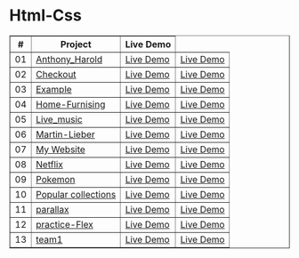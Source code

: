 # Html-Css
<table border="1">
<thead>
<tr>
<th align="center">#</th>
<th>Project</th>
<th>Live Demo</th>
</tr>
</thead>
<tbody>
<tr>
<td align="center">01</td>
<td><a href="https://github.com/Yalcinesra/Html-Css/tree/main/Anthony_Harold">Anthony_Harold</a></td>
<td><a href="https://yalcinesra.github.io/Html-Css/Anthony_Harold">Live Demo</a></td>
<td><a href="https://yalcinesra.github.io/Html-Css/Anthony_Harold">Live Demo</a></td>
</tr>
<tr>
<td align="center">02</td>
<td><a href="https://github.com/Yalcinesra/Html-Css/tree/main/Checkout">Checkout</a></td>
<td><a href="https://yalcinesra.github.io/Html-Css/Checkout">Live Demo</a></td>
<td><a href="https://yalcinesra.github.io/Html-Css/Checkout">Live Demo</a></td>
</tr>
<tr>
<td align="center">03</td>
<td><a href="https://github.com/Yalcinesra/Html-Css/tree/main/Example">Example</a></td>
<td><a href="https://yalcinesra.github.io/Html-Css/Example">Live Demo</a></td>
<td><a href="https://yalcinesra.github.io/Html-Css/Example">Live Demo</a></td>
</tr>
<tr>
<td align="center">04</td>
<td><a href="https://github.com/Yalcinesra/Javascript-project/tree/main/Home-Furnising">Home-Furnising</a></td>
<td><a href="https://yalcinesra.github.io/Html-Css/Home-Furnising">Live Demo</a></td>
<td><a href="https://yalcinesra.github.io/Html-Css/Home-Furnising">Live Demo</a></td>
</tr>
<tr>
<td align="center">05</td>
<td><a href="https://github.com/Yalcinesra/Javascript-project/tree/main/Live_music">Live_music</a></td>
<td><a href="https://yalcinesra.github.io/Html-Css/Live_music">Live Demo</a></td>
<td><a href="https://yalcinesra.github.io/Html-Css/Live_music">Live Demo</a></td>
</tr>
<tr>
<td align="center">06</td>
<td><a href="https://github.com/Yalcinesra/Html-Css/tree/main/Martin-Lieber">Martin-Lieber</a></td>
<td><a href="https://yalcinesra.github.io/Html-Css/Martin-Lieber">Live Demo</a></td>
<td><a href="https://yalcinesra.github.io/Html-Css/Martin-Lieber">Live Demo</a></td>
</tr>
<tr>
<td align="center">07</td>
<td><a href="https://github.com/Yalcinesra/Html-Css/tree/main/My Website">My Website</a></td>
<td><a href="https://yalcinesra.github.io/Html-Css/My Website">Live Demo</a></td>
<td><a href="https://yalcinesra.github.io/Html-Css/My Website">Live Demo</a></td>
</tr>
<tr>
<td align="center">08</td>
<td><a href="https://github.com/Yalcinesra/Html-Css/tree/main/Netflix">Netflix</a></td>
<td><a href="https://yalcinesra.github.io/Html-Css/Netflix">Live Demo</a></td>
<td><a href="https://yalcinesra.github.io/Html-Css/Netflix">Live Demo</a></td>
</tr>
<tr>
<td align="center">09</td>
<td><a href="https://github.com/Yalcinesra/Html-Css/tree/main/Pokemon">Pokemon</a></td>
<td><a href="https://yalcinesra.github.io/Html-Css/Pokemon">Live Demo</a></td>
<td><a href="https://yalcinesra.github.io/Html-Css/Pokemon">Live Demo</a></td>
</tr>
<tr>
<td align="center">10</td>
<td><a href="https://github.com/Yalcinesra/Html-Css/tree/main/Popular collections">Popular collections</a></td>
<td><a href="https://yalcinesra.github.io/Html-Css/Popular collections">Live Demo</a></td>
<td><a href="https://yalcinesra.github.io/Html-Css/Popular collections">Live Demo</a></td>
</tr>
<tr>
<td align="center">11</td>
<td><a href="https://github.com/Yalcinesra/Html-Css/tree/main/parallax">parallax</a></td>
<td><a href="https://yalcinesra.github.io/Html-Css/parallax">Live Demo</a></td>
<td><a href="https://yalcinesra.github.io/Html-Css/parallax">Live Demo</a></td>
</tr>
<tr>
<td align="center">12</td>
<td><a href="https://github.com/Yalcinesra/Html-Css/tree/main/practice-Flex">practice-Flex</a></td>
<td><a href="https://yalcinesra.github.io/Html-Css/practice-Flex">Live Demo</a></td>
<td><a href="https://yalcinesra.github.io/Html-Css/practice-Flex">Live Demo</a></td>
</tr>
<tr>
<td align="center">13</td>
<td><a href="https://github.com/Yalcinesra/Html-Css/tree/main/team1">team1</a></td>
<td><a href="https://yalcinesra.github.io/Html-Css/team1">Live Demo</a></td>
<td><a href="https://yalcinesra.github.io/Html-Css/team1">Live Demo</a></td>
</tr>

</tbody>
</table>
